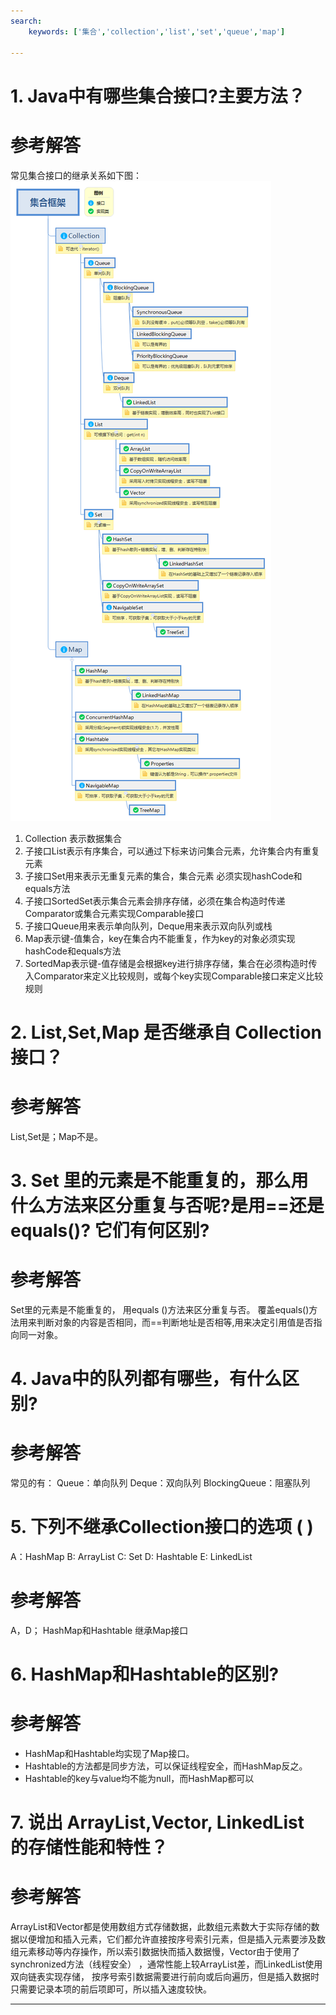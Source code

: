 ```yaml
---
search:
    keywords: ['集合','collection','list','set','queue','map']

---
```



# 1. Java中有哪些集合接口?主要方法？

# 参考解答

常见集合接口的继承关系如下图：
![](/assets/collection.png)

 
1. Collection 表示数据集合
2. 子接口List表示有序集合，可以通过下标来访问集合元素，允许集合内有重复元素
3. 子接口Set用来表示无重复元素的集合，集合元素 必须实现hashCode和equals方法
4. 子接口SortedSet表示集合元素会排序存储，必须在集合构造时传递Comparator或集合元素实现Comparable接口
5. 子接口Queue用来表示单向队列，Deque用来表示双向队列或栈
6. Map表示键-值集合，key在集合内不能重复，作为key的对象必须实现hashCode和equals方法
7. SortedMap表示键-值存储是会根据key进行排序存储，集合在必须构造时传入Comparator来定义比较规则，或每个key实现Comparable接口来定义比较规则


# 2. List,Set,Map 是否继承自 Collection 接口？

# 参考解答

List,Set是；Map不是。


# 3. Set 里的元素是不能重复的，那么用什么方法来区分重复与否呢?是用==还是 equals()? 它们有何区别?

# 参考解答

Set里的元素是不能重复的， 用equals ()方法来区分重复与否。 覆盖equals()方法用来判断对象的内容是否相同，而==判断地址是否相等,用来决定引用值是否指向同一对象。


# 4. Java中的队列都有哪些，有什么区别?

# 参考解答

常见的有：
Queue：单向队列
Deque：双向队列
BlockingQueue：阻塞队列

# 5. 下列不继承Collection接口的选项 ( )

A：HashMap 
B: ArrayList 
C: Set 
D: Hashtable 
E: LinkedList

# 参考解答
A，D；
HashMap和Hashtable 继承Map接口

# 6. HashMap和Hashtable的区别?

# 参考解答

* HashMap和Hashtable均实现了Map接口。
* Hashtable的方法都是同步方法，可以保证线程安全，而HashMap反之。
* Hashtable的key与value均不能为null，而HashMap都可以


# 7. 说出 ArrayList,Vector, LinkedList 的存储性能和特性？

# 参考解答

ArrayList和Vector都是使用数组方式存储数据，此数组元素数大于实际存储的数据以便增加和插入元素，它们都允许直接按序号索引元素，但是插入元素要涉及数组元素移动等内存操作，所以索引数据快而插入数据慢，Vector由于使用了synchronized方法（线程安全） ，通常性能上较ArrayList差，而LinkedList使用双向链表实现存储， 按序号索引数据需要进行前向或后向遍历，但是插入数据时只需要记录本项的前后项即可，所以插入速度较快。


---




